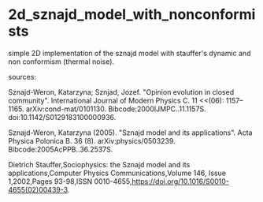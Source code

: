 # 2d_sznajd_model_with_nonconformists

simple 2D implementation of the sznajd model  with stauffer's dynamic and non conformism (thermal noise).

sources:

Sznajd-Weron, Katarzyna; Sznjad, Jozef. "Opinion evolution in closed community". International Journal of Modern Physics C. 11 <<(06): 1157–1165. arXiv:cond-mat/0101130. Bibcode:2000IJMPC..11.1157S. doi:10.1142/S0129183100000936.
 
Sznajd-Weron, Katarzyna (2005). "Sznajd model and its applications". Acta Physica Polonica B. 36 (8). arXiv:physics/0503239. Bibcode:2005AcPPB..36.2537S.

Dietrich Stauffer,Sociophysics: the Sznajd model and its applications,Computer Physics Communications,Volume 146, Issue 1,2002,Pages 93-98,ISSN 0010-4655,https://doi.org/10.1016/S0010-4655(02)00439-3.
